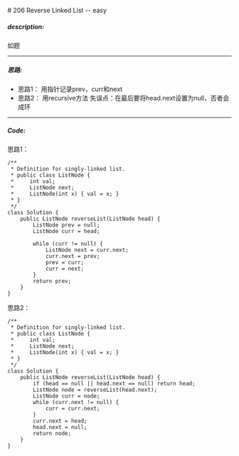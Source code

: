 
\# 206 Reverse Linked List -- easy
##### description:
如题
****************
##### 思路:
- 思路1：
用指针记录prev，curr和next
- 思路2：
用recursive方法
失误点：在最后要将head.next设置为null，否者会成环
**********
##### Code:
思路1：
```
/**
 * Definition for singly-linked list.
 * public class ListNode {
 *     int val;
 *     ListNode next;
 *     ListNode(int x) { val = x; }
 * }
 */
class Solution {
    public ListNode reverseList(ListNode head) {
        ListNode prev = null;
        ListNode curr = head;

        while (curr != null) {
            ListNode next = curr.next;
            curr.next = prev;
            prev = curr;
            curr = next;
        }
        return prev;
    }
}
```
思路2：
```
/**
 * Definition for singly-linked list.
 * public class ListNode {
 *     int val;
 *     ListNode next;
 *     ListNode(int x) { val = x; }
 * }
 */
class Solution {
    public ListNode reverseList(ListNode head) {
        if (head == null || head.next == null) return head;
        ListNode node = reverseList(head.next);
        ListNode curr = node;
        while (curr.next != null) {
            curr = curr.next;
        }
        curr.next = head;
        head.next = null;
        return node;
    }
}
```

